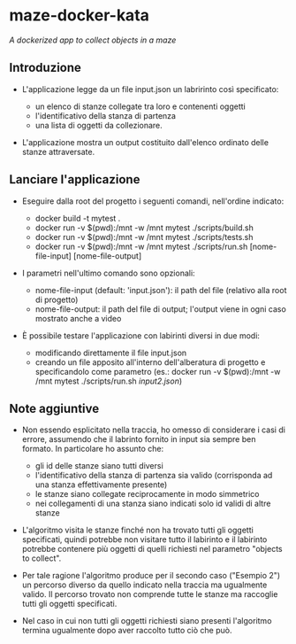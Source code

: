 # maze-docker-kata
*A dockerized app to collect objects in a maze*

## Introduzione
* L'applicazione legge da un file input.json un labririnto così specificato:
  * un elenco di stanze collegate tra loro e contenenti oggetti
  * l'identificativo della stanza di partenza 
  * una lista di oggetti da collezionare.
  
  
* L'applicazione mostra un output costituito dall'elenco ordinato delle stanze attraversate.

## Lanciare l'applicazione
- Eseguire dalla root del progetto i seguenti comandi, nell'ordine indicato:

  * docker build -t mytest .
  * docker run -v $(pwd):/mnt -w /mnt mytest ./scripts/build.sh 
  * docker run -v $(pwd):/mnt -w /mnt mytest ./scripts/tests.sh 
  * docker run -v $(pwd):/mnt -w /mnt mytest ./scripts/run.sh [nome-file-input] [nome-file-output]
  

- I parametri nell'ultimo comando sono opzionali:
  * nome-file-input (default: 'input.json'): il path del file (relativo alla root di progetto)
  * nome-file-output: il path del file di output; l'output viene in ogni caso mostrato anche a video


- È possibile testare l'applicazione con labirinti diversi in due modi:
  * modificando direttamente il file input.json
  * creando un file apposito all'interno dell'alberatura di progetto e specificandolo come parametro
    (es.: docker run -v $(pwd):/mnt -w /mnt mytest ./scripts/run.sh *input2.json*)
    

## Note aggiuntive
- Non essendo esplicitato nella traccia, ho omesso di considerare i casi di errore, 
  assumendo che il labrinto fornito in input sia sempre ben formato.
  In particolare ho assunto che:
  * gli id delle stanze siano tutti diversi
  * l'identificativo della stanza di partenza sia valido (corrisponda ad una stanza effettivamente presente) 
  * le stanze siano collegate reciprocamente in modo simmetrico
  * nei collegamenti di una stanza siano indicati solo id validi di altre stanze

- L'algoritmo visita le stanze finché non ha trovato tutti gli oggetti specificati,
  quindi potrebbe non visitare tutto il labirinto e il labirinto potrebbe contenere
  più oggetti di quelli richiesti nel parametro "objects to collect".
  

- Per tale ragione l'algoritmo produce per il secondo caso ("Esempio 2") 
  un percorso diverso da quello indicato nella traccia ma ugualmente valido.
  Il percorso trovato non comprende tutte le stanze ma raccoglie tutti gli oggetti specificati.


- Nel caso in cui non tutti gli oggetti richiesti siano presenti
  l'algoritmo termina ugualmente dopo aver raccolto tutto ciò che può.

  


